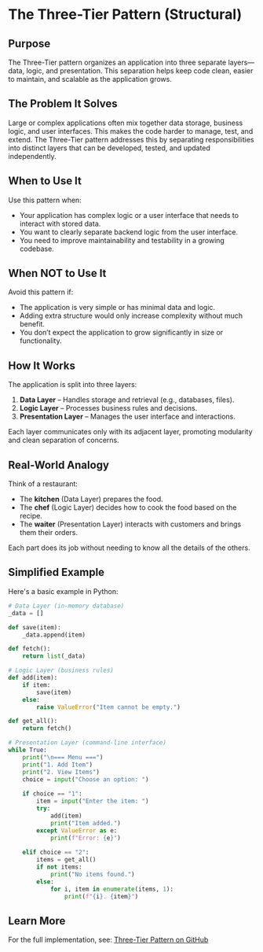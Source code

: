 # The Three-Tier Pattern (Structural)

## Purpose

The Three-Tier pattern organizes an application into three separate layers—data, logic, and presentation. This separation helps keep code clean, easier to maintain, and scalable as the application grows.

## The Problem It Solves

Large or complex applications often mix together data storage, business logic, and user interfaces. This makes the code harder to manage, test, and extend. The Three-Tier pattern addresses this by separating responsibilities into distinct layers that can be developed, tested, and updated independently.

## When to Use It

Use this pattern when:

* Your application has complex logic or a user interface that needs to interact with stored data.
* You want to clearly separate backend logic from the user interface.
* You need to improve maintainability and testability in a growing codebase.

## When NOT to Use It

Avoid this pattern if:

* The application is very simple or has minimal data and logic.
* Adding extra structure would only increase complexity without much benefit.
* You don’t expect the application to grow significantly in size or functionality.

## How It Works

The application is split into three layers:

1. **Data Layer** – Handles storage and retrieval (e.g., databases, files).
2. **Logic Layer** – Processes business rules and decisions.
3. **Presentation Layer** – Manages the user interface and interactions.

Each layer communicates only with its adjacent layer, promoting modularity and clean separation of concerns.

## Real-World Analogy

Think of a restaurant:

* The **kitchen** (Data Layer) prepares the food.
* The **chef** (Logic Layer) decides how to cook the food based on the recipe.
* The **waiter** (Presentation Layer) interacts with customers and brings them their orders.

Each part does its job without needing to know all the details of the others.

## Simplified Example

Here's a basic example in Python:

```python
# Data Layer (in-memory database)
_data = []

def save(item):
    _data.append(item)

def fetch():
    return list(_data)

# Logic Layer (business rules)
def add(item):
    if item:
        save(item)
    else:
        raise ValueError("Item cannot be empty.")

def get_all():
    return fetch()

# Presentation Layer (command-line interface)
while True:
    print("\n=== Menu ===")
    print("1. Add Item")
    print("2. View Items")
    choice = input("Choose an option: ")
    
    if choice == "1":
        item = input("Enter the item: ")
        try:
            add(item)
            print("Item added.")
        except ValueError as e:
            print(f"Error: {e}")
            
    elif choice == "2":
        items = get_all()
        if not items:
            print("No items found.")
        else:
            for i, item in enumerate(items, 1):
                print(f"{i}. {item}")
```

## Learn More

For the full implementation, see:
[Three-Tier Pattern on GitHub](https://github.com/taggedzi/python-design-pattern-rag/blob/main/patterns/structural/three_tier.py)
